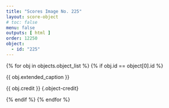 ```yaml
---
title: "Scores Image No. 225"
layout: score-object
# toc: false
menu: false
outputs: [ html ]
order: 12250
object:
  - id: "225"
---
```


{% for obj in objects.object_list %}
{% if obj.id == object[0].id %}

{{ obj.extended_caption }}

{{ obj.credit }} {.object-credit}

{% endif %}
{% endfor %}
